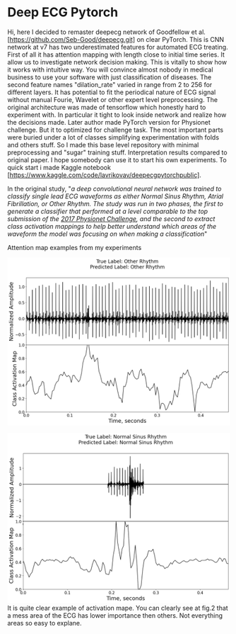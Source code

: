 # Deep ECG Pytorch

Hi, here I decided to remaster deepecg network of Goodfellow et al. [https://github.com/Seb-Good/deepecg.git] on clear PyTorch. This is CNN network at v7 has two underestimated features for automated ECG treating. First of all it has attention mapping with length close to initial time series. It allow us to investigate network decision making. This is vitally to show how it works with intuitive way. You will convince almost nobody in medical business to use your software with just classification of diseases. The second feature names "dilation_rate" varied in range from 2 to 256 for different layers. It has potential to fit the periodical nature of ECG signal without manual Fourie, Wavelet or other expert level preprocessing. 
The original architecture was made of tensorflow which honestly hard to experiment with. In particular it tight to look inside network and realize how the decisions made. Later author made PyTorch version for Physionet challenge. But it to optimized for challenge task. The most important parts were buried under a lot of classes simplifying experimentation with folds and others stuff. So I made this base level repository with minimal preprocessing and "sugar"  training stuff. Interpretation results compared to original paper. I hope somebody can use it to start his own experiments.
To quick start i made Kaggle notebook [https://www.kaggle.com/code/lavrikovav/deepecgpytorchpublic].

In the original study, "*a deep convolutional neural network was trained to classify single lead ECG waveforms as either 
Normal Sinus Rhythm, Atrial Fibrillation, or Other Rhythm. The study was run in two phases, the first to generate a 
classifier that performed at a level comparable to the top submission of the 
[2017 Physionet Challenge](https://www.physionet.org/challenge/2017/), and the second to extract class activation 
mappings to help better understand which areas of the waveform the model was focusing on when making a classification*"

Attention map examples from my experiments

![alt text](./documents/__results___31_23.png)

![fig.2 Normal sinus rhythm correctly predicted](./documents/__results___31_29.png)
It is quite clear example of activation mape. You can clearly see at fig.2 that a mess area of the ECG has lower importance then others.
Not everything areas so easy to explane.
